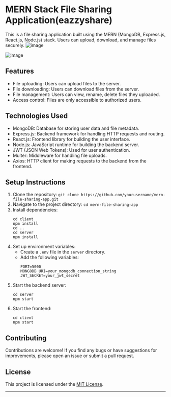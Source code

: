 
# MERN Stack File Sharing Application(eazzyshare)

This is a file sharing application built using the MERN (MongoDB, Express.js, React.js, Node.js) stack. Users can upload, download, and manage files securely.
![image](https://github.com/Nandu-ramineni/file_sharing/assets/123319320/bac75757-c163-41fd-b778-d4e939754c5a)

![image](https://github.com/Nandu-ramineni/file_sharing/assets/123319320/1b7c5b41-28ce-4b66-9ea8-efb1d9105ae1)

## Features

- File uploading: Users can upload files to the server.
- File downloading: Users can download files from the server.
- File management: Users can view, rename, delete files they uploaded.
- Access control: Files are only accessible to authorized users.

## Technologies Used

- MongoDB: Database for storing user data and file metadata.
- Express.js: Backend framework for handling HTTP requests and routing.
- React.js: Frontend library for building the user interface.
- Node.js: JavaScript runtime for building the backend server.
- JWT (JSON Web Tokens): Used for user authentication.
- Multer: Middleware for handling file uploads.
- Axios: HTTP client for making requests to the backend from the frontend.

## Setup Instructions

1. Clone the repository: `git clone https://github.com/yourusername/mern-file-sharing-app.git`
2. Navigate to the project directory: `cd mern-file-sharing-app`
3. Install dependencies:
   ```
   cd client
   npm install
   cd ..
   cd server
   npm install
   ```
4. Set up environment variables:
   - Create a `.env` file in the `server` directory.
   - Add the following variables:
     ```
     PORT=5000
     MONGODB_URI=your_mongodb_connection_string
     JWT_SECRET=your_jwt_secret
     ```
5. Start the backend server:
   ```
   cd server
   npm start
   ```
6. Start the frontend:
   ```
   cd client
   npm start
   ```

## Contributing

Contributions are welcome! If you find any bugs or have suggestions for improvements, please open an issue or submit a pull request.

## License

This project is licensed under the [MIT License](LICENSE).

---

